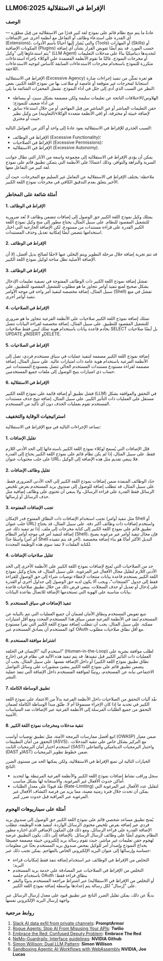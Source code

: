 ## LLM06:2025 الإفراط في الاستقلالية

### الوصف 

عادةً ما يتم منح نظام قائم على نموذج لغة كبير قدرًا من الاستقلالية من قِبل مطوّره — أي القدرة على استدعاء وظائف أو التفاعل مع أنظمة أخرى عبر الإضافات (Extensions)، والتي يُشار إليها أحيانًا باسم الأدوات (Tools) أو المهارات (Skills) أو المكونات الإضافية (Plugins) حسب المورد. قد يتم أيضًا تفويض القرار بشأن أي إضافة يتم استدعاؤها إلى "وكيل" (LLM Agent) لتحديدها ديناميكيًا بناءً على مدخلات التعليمات أو مخرجات النموذج. غالبًا ما تقوم الأنظمة المعتمدة على الوكلاء بإجراء استدعاءات متكررة للنموذج باستخدام مخرجات الاستدعاءات السابقة كأساس لتوجيه الاستدعاءات اللاحقة.

الإفراط في الاستقلالية (Excessive Agency) هو ثغرة تمكّن من تنفيذ إجراءات ضارة استجابةً لمخرجات غير متوقعة أو غامضة أو متلاعب بها من نموذج اللغة الكبير، بغض النظر عن السبب الذي أدى إلى خلل في أداء النموذج. تشمل المحفزات الشائعة ما يلي:
* الهلاوس/الاختلاقات الناتجة عن تعليمات سليمة ولكن مصممة بشكل سيئ، أو ببساطة عن أداء ضعيف للنموذج؛
* حقن التعليمات المباشر أو غير المباشر من قِبل المهاجم، أو من خلال استدعاء سابق لإضافة خبيثة أو مخترقة، أو (في الأنظمة متعددة الوكلاء/التعاونية) من وكيل نظير خبيث أو مخترق.

السبب الجذري للإفراط في الاستقلالية يعود عادةً إلى واحد أو أكثر من العوامل التالية:
* الإفراط في الوظائف (Excessive Functionality)؛
* الإفراط في الصلاحيات (Excessive Permissions)؛
* الإفراط في الاستقلالية (Excessive Autonomy).

يمكن أن يؤدي الإفراط في الاستقلالية إلى مجموعة واسعة من الآثار التي تطال جوانب السرية والنزاهة والتوافر، وذلك اعتمادًا على الأنظمة التي يتمكن تطبيق قائم على نموذج لغة كبير من التفاعل معها.

ملاحظة: يختلف الإفراط في الاستقلالية عن التعامل غير السليم مع المخرجات، حيث أن الأخير يتعلق بعدم التدقيق الكافي في مخرجات نموذج اللغة الكبير.

### أمثلة شائعة على المخاطر

#### 1. الإفراط في الوظائف
  يمتلك وكيل نموذج اللغة الكبير حق الوصول إلى إضافات تتضمن وظائف لا تُعد ضرورية للتشغيل المقصود للنظام. على سبيل المثال، يحتاج مطور إلى منح وكيل نموذج اللغة الكبير القدرة على قراءة مستندات من مستودع، لكن الإضافة الخارجية التي اختار استخدامها تتضمن أيضًا إمكانية تعديل وحذف المستندات.
#### 2. الإفراط في الوظائف
  قد تتم تجربة إضافة خلال مرحلة التطوير ويتم التخلي عنها لاحقًا لصالح بديل أفضل، إلا أن الإضافة الأصلية تظل متاحة لوكيل نموذج اللغة الكبير.
#### 3. الإفراط في الوظائف
  تفشل إضافة نموذج اللغة الكبير ذات الوظائف المفتوحة في تصفية تعليمات الإدخال بشكل صحيح لمنع تنفيذ أوامر تتجاوز ما هو مطلوب للتشغيل المقصود للتطبيق. على سبيل المثال، إضافة مخصصة لتنفيذ أمر واحد في موجه الأوامر (Shell) تفشل في منع تنفيذ أوامر أخرى.
#### 4. الإفراط في الصلاحيات
  تمتلك إضافة نموذج اللغة الكبير صلاحيات على الأنظمة الفرعية تتجاوز ما هو ضروري للتشغيل المقصود للتطبيق. على سبيل المثال، إضافة مخصصة لقراءة البيانات تتصل بخادم قاعدة بيانات باستخدام هوية تملك ليس فقط صلاحيات SELECT بل أيضًا صلاحيات UPDATE وINSERT وDELETE.
#### 5. الإفراط في الصلاحيات
  إضافة نموذج اللغة الكبير مصممة لتنفيذ عمليات في سياق مستخدم فردي، تصل إلى الأنظمة الفرعية باستخدام هوية عامة ذات امتيازات عالية. على سبيل المثال، إضافة مصممة لقراءة مستودع مستندات المستخدم الحالي تتصل بمستودع المستندات عبر حساب ذي امتيازات يتيح الوصول إلى ملفات جميع المستخدمين.
#### 6. الإفراط في الاستقلالية
  فشل تطبيق أو إضافة قائمة على نموذج اللغة الكبير (LLM) في التحقق والموافقة بشكل مستقل على العمليات ذات التأثير الكبير. على سبيل المثال، إضافة تتيح حذف مستندات المستخدم تقوم بعمليات الحذف دون أي تأكيد من المستخدم.

### استراتيجيات الوقاية والتخفيف

تساعد الإجراءات التالية في منع الإفراط في الاستقلالية:

#### 1. تقليل الإضافات
  قلل الإضافات التي يُسمح لوكلاء نموذج اللغة الكبير باستدعائها إلى الحد الأدنى اللازم فقط. على سبيل المثال، إذا لم يكن نظام قائم على نموذج اللغة الكبير يحتاج إلى القدرة على جلب محتويات عنوان URL، فلا ينبغي تقديم مثل هذه الإضافة إلى الوكيل.
#### 2. تقليل وظائف الإضافات
  حدّد الوظائف المنفذة ضمن إضافات نموذج اللغة الكبير إلى الحد الأدنى الضروري فقط. على سبيل المثال، قد تتطلب إضافة للوصول إلى صندوق بريد المستخدم بغرض تلخيص الرسائل فقط القدرة على قراءة الرسائل، ولا ينبغي أن تحتوي على وظائف إضافية مثل حذف الرسائل أو إرسالها.
#### 3. تجنب الإضافات المفتوحة
  تجنب استخدام الإضافات ذات النطاق المفتوح قدر الإمكان (مثل تنفيذ أوامر Shell أو جلب عنوان URL) واستخدم إضافات ذات وظائف أكثر دقة. على سبيل المثال، قد يحتاج تطبيق قائم على نموذج اللغة الكبير إلى كتابة مخرجات إلى ملف. إذا تم تنفيذ ذلك عبر إضافة لتنفيذ أمر في موجه أوامر النظام (Shell)، فإن مجال تنفيذ أوامر غير مرغوبة يصبح واسعًا جدًا (أي أمر Shell آخر قد يتم تنفيذه). البديل الأكثر أمانًا هو بناء إضافة مخصصة لكتابة الملفات لا تنفذ سوى هذه الوظيفة المحددة.
#### 4. تقليل صلاحيات الإضافات
  حد من الصلاحيات التي تُمنح لإضافات نموذج اللغة الكبير على الأنظمة الأخرى إلى الحد الأدنى اللازم لتقليل مجال الأفعال غير المرغوبة. على سبيل المثال، قد يحتاج وكيل نموذج اللغة الكبير يستخدم قاعدة بيانات منتجات لإعطاء توصيات شراء إلى حق الوصول للقراءة فقط إلى جدول "المنتجات"، ويجب ألا يكون لديه حق الوصول إلى جداول أخرى أو القدرة على إدخال أو تعديل أو حذف السجلات. ينبغي فرض ذلك من خلال تطبيق صلاحيات قاعدة بيانات مناسبة على الهوية التي تستخدمها الإضافة للاتصال بقاعدة البيانات.
#### 5. تنفيذ الإضافات في سياق المستخدم
  تتبع تفويض المستخدم ونطاق الأمان لضمان أن جميع العمليات التي تتم بالنيابة عن المستخدم تُنفذ في الأنظمة الفرعية ضمن سياق هذا المستخدم المحدد ومع أقل امتيازات ممكنة. على سبيل المثال، يجب أن تتطلب إضافة نموذج اللغة الكبير التي تقرأ مستودع كود المستخدم أن يصادق المستخدم عبر OAuth مع أقل نطاق صلاحيات مطلوب.
#### 6. اشتراط موافقة المستخدم
  استخدم آلية "الإنسان في الحلقة" (Human-in-the-Loop) لطلب موافقة بشرية على العمليات ذات التأثير الكبير قبل تنفيذها. قد يتم تنفيذ هذه الآلية في نظام فرعي (خارج نطاق تطبيق نموذج اللغة الكبير) أو داخل الإضافة نفسها. على سبيل المثال، يجب أن يتضمن تطبيق قائم على نموذج اللغة الكبير ينشئ منشورات على وسائل التواصل الاجتماعي نيابة عن المستخدم، روتينًا لموافقة المستخدم داخل الإضافة التي تنفذ عملية النشر.
#### 7. تطبيق الوساطة الكاملة
  نفّذ آليات التحقق من الصلاحيات داخل الأنظمة الفرعية بدلاً من الاعتماد على نموذج اللغة الكبير في تحديد ما إذا كان الإجراء مسموحًا أم لا. طبّق مبدأ الوساطة الكاملة لضمان التحقق من جميع الطلبات المرسلة إلى الأنظمة الفرعية عبر الإضافات ضد السياسات الأمنية.
#### 8. تنقية مدخلات ومخرجات نموذج اللغة الكبير
  اتبع أفضل ممارسات البرمجة الآمنة، مثل تطبيق توصيات أواسب (OWASP) ضمن معيار التحقق من أمان التطبيقات (ASVS)، مع التركيز بشكل خاص على تنقية المدخلات. استخدم اختبار أمان البرمجيات الثابت (SAST) واختبار البرمجيات الديناميكي والتفاعلي (DAST وIAST) ضمن خطوط تطوير البرمجيات.

الخيارات التالية لن تمنع الإفراط في الاستقلالية، ولكن يمكنها الحد من مستوى الضرر الناتج:

- سجل وراقب نشاط إضافات نموذج اللغة الكبير والأنظمة الفرعية المرتبطة بها لتحديد أماكن حدوث الأفعال غير المرغوبة، والاستجابة لها بشكل مناسب.
- نفّذ قيودًا على معدل الطلبات (Rate-Limiting) لتقليل عدد الأفعال غير المرغوبة التي يمكن أن تحدث خلال فترة زمنية معينة، مما يزيد من فرصة اكتشاف الأفعال غير المرغوبة عبر المراقبة قبل حدوث ضرر كبير.

### أمثلة على سيناريوهات الهجوم

يُمنح تطبيق مساعد شخصي قائم على نموذج اللغة الكبير حق الوصول إلى صندوق بريد فردي عبر إضافة بغرض تلخيص محتوى الرسائل الواردة. لتنفيذ هذه الوظيفة، تتطلب الإضافة القدرة على قراءة الرسائل، ومع ذلك فإن المكون الإضافي الذي اختاره مطور النظام يحتوي أيضًا على وظائف لإرسال الرسائل. بالإضافة إلى ذلك، يكون التطبيق عرضة لهجوم حقن تعليمات غير مباشر، حيث تقوم رسالة بريد إلكتروني خبيثة مصممة خصيصًا بخداع النموذج وإصدار أمر للوكيل بفحص صندوق بريد المستخدم بحثًا عن معلومات حساسة وإرسالها إلى عنوان البريد الإلكتروني الخاص بالمهاجم. يمكن تجنب ذلك عبر:
* التخلص من الإفراط في الوظائف عبر استخدام إضافة تنفذ فقط إمكانيات قراءة البريد؛
* التخلص من الإفراط في الصلاحيات عبر المصادقة على خدمة بريد المستخدم باستخدام جلسة OAuth بنطاق قراءة فقط؛
* أو التخلص من الإفراط في الاستقلالية) عبر اشتراط مراجعة المستخدم يدويًا والنقر على "إرسال" لكل رسالة يتم إعدادها بواسطة إضافة نموذج اللغة الكبير.

بديلًا عن ذلك، يمكن تقليل الضرر الناتج عبر تطبيق قيود على معدل إرسال الرسائل عبر واجهة إرسال البريد الإلكتروني نفسها.

### روابط مرجعية

1. [Slack AI data exfil from private channels](https://promptarmor.substack.com/p/slack-ai-data-exfiltration-from-private): **PromptArmor**
2. [Rogue Agents: Stop AI From Misusing Your APIs](https://www.twilio.com/en-us/blog/rogue-ai-agents-secure-your-apis): **Twilio**
3. [Embrace the Red: Confused Deputy Problem](https://embracethered.com/blog/posts/2023/chatgpt-cross-plugin-request-forgery-and-prompt-injection./): **Embrace The Red**
4. [NeMo-Guardrails: Interface guidelines](https://github.com/NVIDIA/NeMo-Guardrails/blob/main/docs/security/guidelines.md): **NVIDIA Github**
6. [Simon Willison: Dual LLM Pattern](https://simonwillison.net/2023/Apr/25/dual-llm-pattern/): **Simon Willison**
7. [Sandboxing Agentic AI Workflows with WebAssembly](https://developer.nvidia.com/blog/sandboxing-agentic-ai-workflows-with-webassembly/) **NVIDIA, Joe Lucas**
